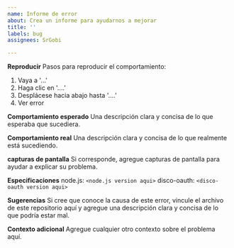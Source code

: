 ```yaml
---
name: Informe de error
about: Crea un informe para ayudarnos a mejorar
title: ''
labels: bug
assignees: SrGobi

---
```


**Reproducir**
Pasos para reproducir el comportamiento:
1. Vaya a '...'
2. Haga clic en '....'
3. Desplácese hacia abajo hasta '....'
4. Ver error

**Comportamiento esperado**
Una descripción clara y concisa de lo que esperaba que sucediera.

**Comportamiento real**
Una descripción clara y concisa de lo que realmente está sucediendo.

**capturas de pantalla**
Si corresponde, agregue capturas de pantalla para ayudar a explicar su problema.

**Especificaciones**
node.js: `<node.js version aqui>`
disco-oauth: `<disco-oauth version aqui>`

**Sugerencias**
Si cree que conoce la causa de este error, vincule el archivo de este repositorio aquí y agregue una descripción clara y concisa de lo que podría estar mal.

**Contexto adicional**
Agregue cualquier otro contexto sobre el problema aquí.
